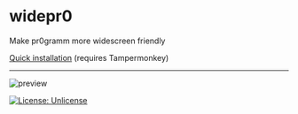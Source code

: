 # widepr0
Make pr0gramm more widescreen friendly

[Quick installation](https://cdn.jsdelivr.net/gh/kb-elmo/widepr0@master/widepr0.user.js) (requires Tampermonkey)

---

![preview](https://i.imgur.com/CWRjLOg.png)

[![License: Unlicense](https://img.shields.io/badge/license-Unlicense-blue.svg)](http://unlicense.org/)

